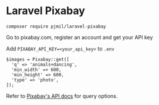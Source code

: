# Laravel Pixabay

`composer require pjmil/laravel-pixabay`

Go to pixabay.com, register an account and get your API key

Add `PIXABAY_API_KEY=<your_api_key>` to `.env`

```
$images = Pixabay::get([
  'q' => 'animals+dancing',
  'min_width' => 600,
  'min_height' => 600,
  'type' => 'photo',
]);
```

Refer to [Pixabay's API docs](https://pixabay.com/api/docs/) for query options.